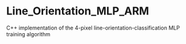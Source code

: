 # Line_Orientation_MLP_ARM
C++ implementation of the 4-pixel line-orientation-classification MLP training algorithm
